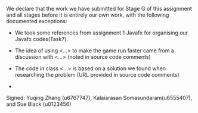 We declare that the work we have submitted for Stage G of this assignment and all stages before it is entirely our own work, with the following documented exceptions:


* We took some references from  assignment 1 Javafx for organising our Javafx codes(Task7).

* The idea of using <...> to make the game run faster came from a discussion with <...> (noted in source code comments)

* The code in class <...> is based on a solution we found when researching the problem (URL provided in source code comments)

* 

Signed: Yuqing Zhang (u6767747), Kalaiarasan Somasundaram(u6555407), and Sue Black (u0123456)
